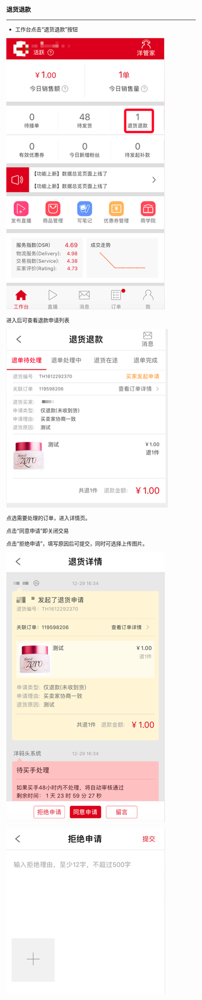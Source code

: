 ### 退货退款

---

* 工作台点击“退货退款”按钮

![](/sellerapp/images/thtk_1.png)

进入后可查看退款申请列表

![](/sellerapp/images/thtk_2.png)

点选需要处理的订单，进入详情页。

点击“同意申请”即关闭交易

点击“拒绝申请”，填写原因后可提交，同时可选择上传图片。

![](/sellerapp/images/thtk_3.png)

![](/sellerapp/images/thtk_4.png)

